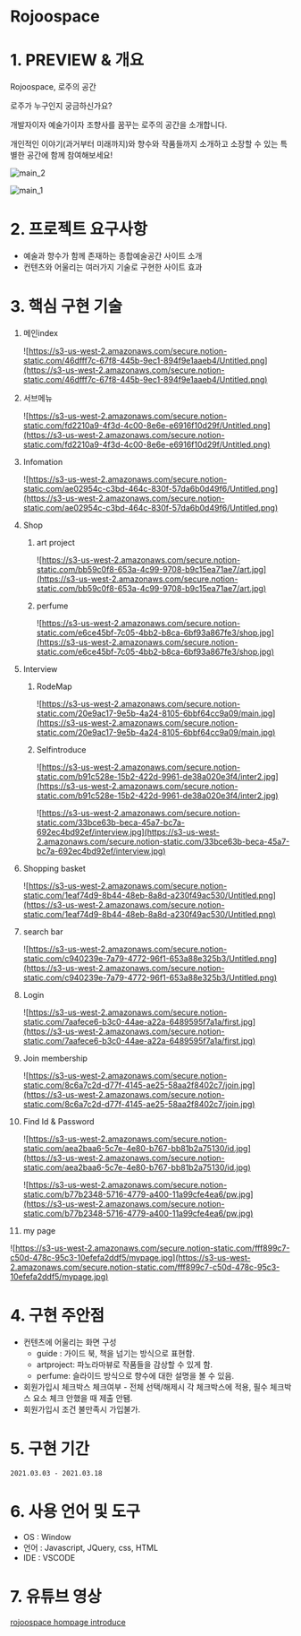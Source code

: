 # Rojoospace
# 1. PREVIEW & 개요

Rojoospace, 로주의 공간

로주가 누구인지 궁금하신가요?

개발자이자 예술가이자 조향사를 꿈꾸는 로주의 공간을 소개합니다.

개인적인 이야기(과거부터 미래까지)와 향수와 작품들까지 소개하고 소장할 수 있는 특별한 공간에 함께 참여해보세요!

![main_2](https://user-images.githubusercontent.com/67991236/111753366-203c4180-88da-11eb-8c61-637acf105218.jpg)

![main_1](https://user-images.githubusercontent.com/67991236/111753464-3e09a680-88da-11eb-99fc-d320c0732a71.jpg)


# 2. 프로젝트 요구사항

- 예술과 향수가 함께 존재하는 종합예술공간 사이트 소개
- 컨텐츠와 어울리는 여러가지 기술로 구현한 사이트 효과

# 3. 핵심 구현 기술

1. 메인index

    ![https://s3-us-west-2.amazonaws.com/secure.notion-static.com/46dfff7c-67f8-445b-9ec1-894f9e1aaeb4/Untitled.png](https://s3-us-west-2.amazonaws.com/secure.notion-static.com/46dfff7c-67f8-445b-9ec1-894f9e1aaeb4/Untitled.png)

2. 서브메뉴

    ![https://s3-us-west-2.amazonaws.com/secure.notion-static.com/fd2210a9-4f3d-4c00-8e6e-e6916f10d29f/Untitled.png](https://s3-us-west-2.amazonaws.com/secure.notion-static.com/fd2210a9-4f3d-4c00-8e6e-e6916f10d29f/Untitled.png)

3. Infomation

    ![https://s3-us-west-2.amazonaws.com/secure.notion-static.com/ae02954c-c3bd-464c-830f-57da6b0d49f6/Untitled.png](https://s3-us-west-2.amazonaws.com/secure.notion-static.com/ae02954c-c3bd-464c-830f-57da6b0d49f6/Untitled.png)

4. Shop
    1. art project

        ![https://s3-us-west-2.amazonaws.com/secure.notion-static.com/bb59c0f8-653a-4c99-9708-b9c15ea71ae7/art.jpg](https://s3-us-west-2.amazonaws.com/secure.notion-static.com/bb59c0f8-653a-4c99-9708-b9c15ea71ae7/art.jpg)

    2. perfume

        ![https://s3-us-west-2.amazonaws.com/secure.notion-static.com/e6ce45bf-7c05-4bb2-b8ca-6bf93a867fe3/shop.jpg](https://s3-us-west-2.amazonaws.com/secure.notion-static.com/e6ce45bf-7c05-4bb2-b8ca-6bf93a867fe3/shop.jpg)

5. Interview
    1. RodeMap

        ![https://s3-us-west-2.amazonaws.com/secure.notion-static.com/20e9ac17-9e5b-4a24-8105-6bbf64cc9a09/main.jpg](https://s3-us-west-2.amazonaws.com/secure.notion-static.com/20e9ac17-9e5b-4a24-8105-6bbf64cc9a09/main.jpg)

    2. Selfintroduce

        ![https://s3-us-west-2.amazonaws.com/secure.notion-static.com/b91c528e-15b2-422d-9961-de38a020e3f4/inter2.jpg](https://s3-us-west-2.amazonaws.com/secure.notion-static.com/b91c528e-15b2-422d-9961-de38a020e3f4/inter2.jpg)

        ![https://s3-us-west-2.amazonaws.com/secure.notion-static.com/33bce63b-beca-45a7-bc7a-692ec4bd92ef/interview.jpg](https://s3-us-west-2.amazonaws.com/secure.notion-static.com/33bce63b-beca-45a7-bc7a-692ec4bd92ef/interview.jpg)

6. Shopping basket

    ![https://s3-us-west-2.amazonaws.com/secure.notion-static.com/1eaf74d9-8b44-48eb-8a8d-a230f49ac530/Untitled.png](https://s3-us-west-2.amazonaws.com/secure.notion-static.com/1eaf74d9-8b44-48eb-8a8d-a230f49ac530/Untitled.png)

7. search bar

    ![https://s3-us-west-2.amazonaws.com/secure.notion-static.com/c940239e-7a79-4772-96f1-653a88e325b3/Untitled.png](https://s3-us-west-2.amazonaws.com/secure.notion-static.com/c940239e-7a79-4772-96f1-653a88e325b3/Untitled.png)

8. Login

    ![https://s3-us-west-2.amazonaws.com/secure.notion-static.com/7aafece6-b3c0-44ae-a22a-6489595f7a1a/first.jpg](https://s3-us-west-2.amazonaws.com/secure.notion-static.com/7aafece6-b3c0-44ae-a22a-6489595f7a1a/first.jpg)

9. Join membership

    ![https://s3-us-west-2.amazonaws.com/secure.notion-static.com/8c6a7c2d-d77f-4145-ae25-58aa2f8402c7/join.jpg](https://s3-us-west-2.amazonaws.com/secure.notion-static.com/8c6a7c2d-d77f-4145-ae25-58aa2f8402c7/join.jpg)

10. Find Id & Password

    ![https://s3-us-west-2.amazonaws.com/secure.notion-static.com/aea2baa6-5c7e-4e80-b767-bb81b2a75130/id.jpg](https://s3-us-west-2.amazonaws.com/secure.notion-static.com/aea2baa6-5c7e-4e80-b767-bb81b2a75130/id.jpg)

    ![https://s3-us-west-2.amazonaws.com/secure.notion-static.com/b77b2348-5716-4779-a400-11a99cfe4ea6/pw.jpg](https://s3-us-west-2.amazonaws.com/secure.notion-static.com/b77b2348-5716-4779-a400-11a99cfe4ea6/pw.jpg)

11. my page

![https://s3-us-west-2.amazonaws.com/secure.notion-static.com/fff899c7-c50d-478c-95c3-10efefa2ddf5/mypage.jpg](https://s3-us-west-2.amazonaws.com/secure.notion-static.com/fff899c7-c50d-478c-95c3-10efefa2ddf5/mypage.jpg)

# 4. 구현 주안점

- 컨텐츠에 어울리는 화면 구성
    - guide : 가이드 북, 책을 넘기는 방식으로 표현함.
    - artproject: 파노라마뷰로 작품들을 감상할 수 있게 함.
    - perfume: 슬라이드 방식으로 향수에 대한 설명을 볼 수 있음.
- 회원가입시 체크박스 체크여부 - 전체 선택/해제시 각 체크박스에 적용, 필수 체크박스 요소 체크 안했을 때 제출 안됌.
- 회원가입시 조건 불만족시 가입불가.

# 5. 구현 기간

`2021.03.03 - 2021.03.18`

# 6. 사용 언어 및 도구

- OS : Window
- 언어 : Javascript, JQuery, css, HTML
- IDE : VSCODE

# 7. 유튜브 영상

[rojoospace hompage introduce](https://youtu.be/USuCQYCJhVg)
